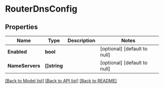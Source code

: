 # RouterDnsConfig

## Properties
Name | Type | Description | Notes
------------ | ------------- | ------------- | -------------
**Enabled** | **bool** |  | [optional] [default to null]
**NameServers** | **[]string** |  | [optional] [default to null]

[[Back to Model list]](../README.md#documentation-for-models) [[Back to API list]](../README.md#documentation-for-api-endpoints) [[Back to README]](../README.md)


